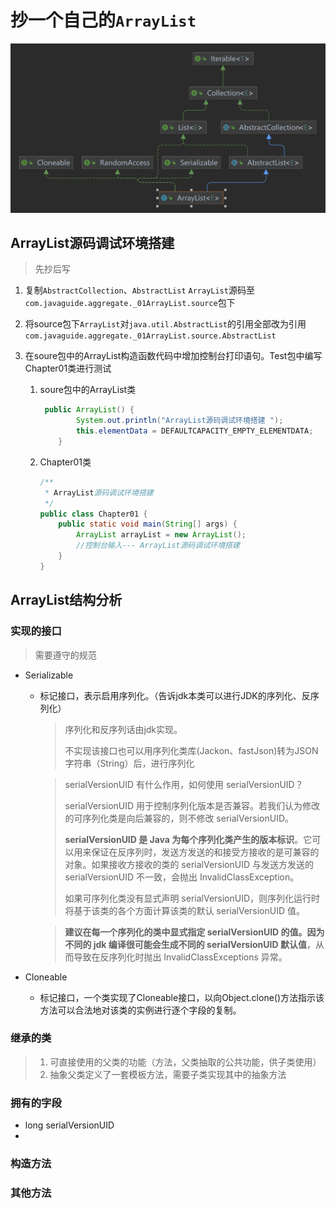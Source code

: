 # 抄一个自己的`ArrayList`

![](ArrayList.png)

## ArrayList源码调试环境搭建

> 先抄后写

1. 复制`AbstractCollection`、`AbstractList` `ArrayList`源码至`com.javaguide.aggregate._01ArrayList.source`包下

2. 将source包下`ArrayList`对`java.util.AbstractList`的引用全部改为引用`com.javaguide.aggregate._01ArrayList.source.AbstractList`

3. 在soure包中的ArrayList构造函数代码中增加控制台打印语句。Test包中编写Chapter01类进行测试

   1. soure包中的ArrayList类

      ```java
       public ArrayList() {
              System.out.println("ArrayList源码调试环境搭建 ");
              this.elementData = DEFAULTCAPACITY_EMPTY_ELEMENTDATA;
          }
      ```

   2. Chapter01类

      ```java
      /**
       * ArrayList源码调试环境搭建
       */
      public class Chapter01 {
          public static void main(String[] args) {
              ArrayList arrayList = new ArrayList();
              //控制台输入--- ArrayList源码调试环境搭建
          }
      }
      ```

      


   

   

   


## ArrayList结构分析

### 实现的接口

> 需要遵守的规范

- Serializable

  - 标记接口，表示启用序列化。（告诉jdk本类可以进行JDK的序列化、反序列化）

    > 序列化和反序列话由jdk实现。
    >
    > 不实现该接口也可以用序列化类库(Jackon、fastJson)转为JSON字符串（String）后，进行序列化

    > serialVersionUID 有什么作用，如何使用 serialVersionUID？
    >
    > serialVersionUID 用于控制序列化版本是否兼容。若我们认为修改的可序列化类是向后兼容的，则不修改 serialVersionUID。
    >
    > **serialVersionUID 是 Java 为每个序列化类产生的版本标识**。它可以用来保证在反序列时，发送方发送的和接受方接收的是可兼容的对象。如果接收方接收的类的 serialVersionUID 与发送方发送的 serialVersionUID 不一致，会抛出 InvalidClassException。
    >
    > 如果可序列化类没有显式声明 serialVersionUID，则序列化运行时将基于该类的各个方面计算该类的默认 serialVersionUID 值。

    > **建议在每一个序列化的类中显式指定 serialVersionUID 的值。因为不同的 jdk 编译很可能会生成不同的 serialVersionUID 默认值**，从而导致在反序列化时抛出 InvalidClassExceptions 异常。

- Cloneable

  - 标记接口，一个类实现了Cloneable接口，以向Object.clone()方法指示该方法可以合法地对该类的实例进行逐个字段的复制。

### 继承的类

> 1. 可直接使用的父类的功能（方法，父类抽取的公共功能，供子类使用）
> 2. 抽象父类定义了一套模板方法，需要子类实现其中的抽象方法

### 拥有的字段

- long serialVersionUID
- 

### 构造方法

### 其他方法

